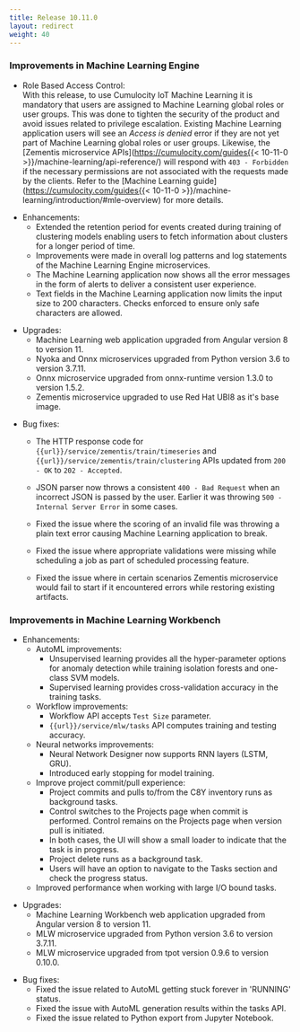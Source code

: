 ```yaml
---
title: Release 10.11.0
layout: redirect
weight: 40
---
```


### Improvements in Machine Learning Engine

* Role Based Access Control:\
With this release, to use Cumulocity IoT Machine Learning it is mandatory that users are assigned to Machine Learning global roles or user groups. This was done to tighten the security of the product and avoid issues related to privilege escalation. Existing Machine Learning application users will see an *Access is denied* error if they are not yet part of Machine Learning global roles or user groups. Likewise, the [Zementis microservice APIs](https://cumulocity.com/guides{{< 10-11-0 >}}/machine-learning/api-reference/) will respond with `403 - Forbidden` if the necessary permissions are not associated with the requests made by the clients. Refer to the [Machine Learning guide](https://cumulocity.com/guides{{< 10-11-0 >}}/machine-learning/introduction/#mle-overview) for more details.

- Enhancements:
  - Extended the retention period for events created during training of clustering models enabling users to fetch information about clusters for a longer period of time.
  - Improvements were made in overall log patterns and log statements of the Machine Learning Engine microservices.
  - The Machine Learning application now shows all the error messages in the form of alerts to deliver a consistent user experience.
  - Text fields in the Machine Learning application now limits the input size to 200 characters. Checks enforced to ensure only safe characters are allowed.

* Upgrades:
  * Machine Learning web application upgraded from Angular version 8 to version 11.
  * Nyoka and Onnx microservices upgraded from Python version 3.6 to version 3.7.11.
  * Onnx microservice upgraded from onnx-runtime version 1.3.0 to version 1.5.2.
  * Zementis microservice upgraded to use Red Hat UBI8 as it's base image.

- Bug fixes:
  - The HTTP response code for `{{url}}/service/zementis/train/timeseries` and `{{url}}/service/zementis/train/clustering` APIs updated from `200 - OK` to `202 - Accepted`.
  - JSON parser now throws a consistent `400 - Bad Request` when an incorrect JSON is passed by the user. Earlier it was throwing `500 - Internal Server Error` in some cases.
  - Fixed the issue where the scoring of an invalid file was throwing a plain text error causing Machine Learning application to break.

  - Fixed the issue where appropriate validations were missing while scheduling a job as part of scheduled processing feature.
  - Fixed the issue where in certain scenarios Zementis microservice would fail to start if it encountered errors while restoring existing artifacts.


### Improvements in Machine Learning Workbench

- Enhancements:
  - AutoML improvements:
    - Unsupervised learning provides all the hyper-parameter options for anomaly detection while training isolation forests and one-class SVM models.
    - Supervised learning provides cross-validation accuracy in the training tasks.
  - Workflow improvements:
    - Workflow API accepts `Test Size` parameter.
    - `{{url}}/service/mlw/tasks` API computes training and testing accuracy.
  - Neural networks improvements:
    - Neural Network Designer now supports RNN layers (LSTM, GRU).
    - Introduced early stopping for model training.
  - Improve project commit/pull experience:
    - Project commits and pulls to/from the C8Y inventory runs as background tasks.
    - Control switches to the Projects page when commit is performed. Control remains on the Projects page when version pull is initiated.
    - In both cases, the UI will show a small loader to indicate that the task is in progress.
    - Project delete runs as a background task.
    - Users will have an option to navigate to the Tasks section and check the progress status.
  - Improved performance when working with large I/O bound tasks.

* Upgrades:
  * Machine Learning Workbench web application upgraded from Angular version 8 to version 11.
  * MLW microservice upgraded from Python version 3.6 to version 3.7.11.
  * MLW microservice upgraded from tpot version 0.9.6 to version 0.10.0.

- Bug fixes:
  - Fixed the issue related to AutoML getting stuck forever in 'RUNNING' status.
  - Fixed the issue with AutoML generation results within the tasks API.
  - Fixed the issue related to Python export from Jupyter Notebook.
